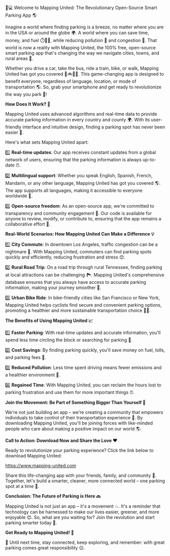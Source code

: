 🚗💻 Welcome to Mapping United: The Revolutionary Open-Source Smart Parking App 🌎

Imagine a world where finding parking is a breeze, no matter where you are in the USA or around the globe 🌍. A world where you can save time, money, and fuel ⏱️💸🚗, while reducing pollution 💨 and congestion 🚧. That world is now a reality with Mapping United, the 100% free, open-source smart parking app that's changing the way we navigate cities, towns, and rural areas 🌆.

Whether you drive a car, take the bus, ride a train, bike, or walk, Mapping United has got you covered 🚌🚲🚶‍♀️. This game-changing app is designed to benefit everyone, regardless of language, location, or mode of transportation 🌎. So, grab your smartphone and get ready to revolutionize the way you park 📱!

**How Does It Work? 🔧**

Mapping United uses advanced algorithms and real-time data to provide accurate parking information in every country and county 🌍. With its user-friendly interface and intuitive design, finding a parking spot has never been easier 👀.

Here's what sets Mapping United apart:

1️⃣ **Real-time updates**: Our app receives constant updates from a global network of users, ensuring that the parking information is always up-to-date ⏰.

2️⃣ **Multilingual support**: Whether you speak English, Spanish, French, Mandarin, or any other language, Mapping United has got you covered 🌎. The app supports all languages, making it accessible to everyone worldwide 💬.

3️⃣ **Open-source freedom**: As an open-source app, we're committed to transparency and community engagement 👥. Our code is available for anyone to review, modify, or contribute to, ensuring that the app remains a collaborative effort 🤝.

**Real-World Scenarios: How Mapping United Can Make a Difference 💡**

1️⃣ **City Commute**: In downtown Los Angeles, traffic congestion can be a nightmare 🚨. With Mapping United, commuters can find parking spots quickly and efficiently, reducing frustration and stress 😊.

2️⃣ **Rural Road Trip**: On a road trip through rural Tennessee, finding parking at local attractions can be challenging 🏞️. Mapping United's comprehensive database ensures that you always have access to accurate parking information, making your journey smoother 🚗.

3️⃣ **Urban Bike Ride**: In bike-friendly cities like San Francisco or New York, Mapping United helps cyclists find secure and convenient parking options, promoting a healthier and more sustainable transportation choice 🚴‍♂️.

**The Benefits of Using Mapping United 📈**

1️⃣ **Faster Parking**: With real-time updates and accurate information, you'll spend less time circling the block or searching for parking 🔁.

2️⃣ **Cost Savings**: By finding parking quickly, you'll save money on fuel, tolls, and parking fees 💸.

3️⃣ **Reduced Pollution**: Less time spent driving means fewer emissions and a healthier environment 🌿.

4️⃣ **Regained Time**: With Mapping United, you can reclaim the hours lost to parking frustration and use them for more important things ⏰.

**Join the Movement: Be Part of Something Bigger Than Yourself 👫**

We're not just building an app – we're creating a community that empowers individuals to take control of their transportation experience 🌟. By downloading Mapping United, you'll be joining forces with like-minded people who care about making a positive impact on our world 🌎.

**Call to Action: Download Now and Share the Love ❤️**

Ready to revolutionize your parking experience? Click the link below to download Mapping United:

https://www.mapping-united.com

Share this life-changing app with your friends, family, and community 👫. Together, let's build a smarter, cleaner, more connected world – one parking spot at a time 🌟.

**Conclusion: The Future of Parking is Here 🔜**

Mapping United is not just an app – it's a movement 💥. It's a reminder that technology can be harnessed to make our lives easier, greener, and more enjoyable 😊. So, what are you waiting for? Join the revolution and start parking smarter today 🚀.

**Get Ready to Mapping United! 🎉**

👋 Until next time, stay connected, keep exploring, and remember: with great parking comes great responsibility 😉.